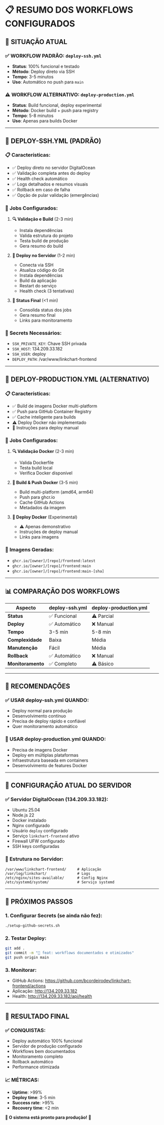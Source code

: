 # 📋 RESUMO DOS WORKFLOWS CONFIGURADOS

## 🎯 **SITUAÇÃO ATUAL**

### ✅ **WORKFLOW PADRÃO: `deploy-ssh.yml`**

-   **Status**: 100% funcional e testado
-   **Método**: Deploy direto via SSH
-   **Tempo**: 3-5 minutos
-   **Uso**: Automático no push para `main`

### ⚠️ **WORKFLOW ALTERNATIVO: `deploy-production.yml`**

-   **Status**: Build funcional, deploy experimental
-   **Método**: Docker build + push para registry
-   **Tempo**: 5-8 minutos
-   **Uso**: Apenas para builds Docker

---

## 🚀 **DEPLOY-SSH.YML (PADRÃO)**

### 📋 **Características:**

-   ✅ Deploy direto no servidor DigitalOcean
-   ✅ Validação completa antes do deploy
-   ✅ Health check automático
-   ✅ Logs detalhados e resumos visuais
-   ✅ Rollback em caso de falha
-   ✅ Opção de pular validação (emergências)

### 🔧 **Jobs Configurados:**

1. **🔍 Validação e Build** (2-3 min)

    - Instala dependências
    - Valida estrutura do projeto
    - Testa build de produção
    - Gera resumo do build

2. **🚀 Deploy no Servidor** (1-2 min)

    - Conecta via SSH
    - Atualiza código do Git
    - Instala dependências
    - Build da aplicação
    - Restart do serviço
    - Health check (3 tentativas)

3. **📱 Status Final** (<1 min)
    - Consolida status dos jobs
    - Gera resumo final
    - Links para monitoramento

### 🔑 **Secrets Necessários:**

-   `SSH_PRIVATE_KEY`: Chave SSH privada
-   `SSH_HOST`: 134.209.33.182
-   `SSH_USER`: deploy
-   `DEPLOY_PATH`: /var/www/linkchart-frontend

---

## 🐳 **DEPLOY-PRODUCTION.YML (ALTERNATIVO)**

### 📋 **Características:**

-   ✅ Build de imagens Docker multi-platform
-   ✅ Push para GitHub Container Registry
-   ✅ Cache inteligente para builds
-   ⚠️ Deploy Docker não implementado
-   📝 Instruções para deploy manual

### 🔧 **Jobs Configurados:**

1. **🔍 Validação Docker** (2-3 min)

    - Valida Dockerfile
    - Testa build local
    - Verifica Docker disponível

2. **🐳 Build & Push Docker** (3-5 min)

    - Build multi-platform (amd64, arm64)
    - Push para ghcr.io
    - Cache GitHub Actions
    - Metadados da imagem

3. **🚀 Deploy Docker** (Experimental)
    - ⚠️ Apenas demonstrativo
    - Instruções de deploy manual
    - Links para imagens

### 🐳 **Imagens Geradas:**

-   `ghcr.io/[owner]/[repo]/frontend:latest`
-   `ghcr.io/[owner]/[repo]/frontend:main`
-   `ghcr.io/[owner]/[repo]/frontend:main-[sha]`

---

## 📊 **COMPARAÇÃO DOS WORKFLOWS**

| Aspecto           | deploy-ssh.yml | deploy-production.yml |
| ----------------- | -------------- | --------------------- |
| **Status**        | ✅ Funcional   | ⚠️ Parcial            |
| **Deploy**        | ✅ Automático  | ❌ Manual             |
| **Tempo**         | 3-5 min        | 5-8 min               |
| **Complexidade**  | Baixa          | Média                 |
| **Manutenção**    | Fácil          | Média                 |
| **Rollback**      | ✅ Automático  | ❌ Manual             |
| **Monitoramento** | ✅ Completo    | ⚠️ Básico             |

---

## 🎯 **RECOMENDAÇÕES**

### ✅ **USAR deploy-ssh.yml QUANDO:**

-   Deploy normal para produção
-   Desenvolvimento contínuo
-   Precisa de deploy rápido e confiável
-   Quer monitoramento automático

### 🐳 **USAR deploy-production.yml QUANDO:**

-   Precisa de imagens Docker
-   Deploy em múltiplas plataformas
-   Infraestrutura baseada em containers
-   Desenvolvimento de features Docker

---

## 🔧 **CONFIGURAÇÃO ATUAL DO SERVIDOR**

### ✅ **Servidor DigitalOcean (134.209.33.182):**

-   Ubuntu 25.04
-   Node.js 22
-   Docker instalado
-   Nginx configurado
-   Usuário `deploy` configurado
-   Serviço `linkchart-frontend` ativo
-   Firewall UFW configurado
-   SSH keys configuradas

### 📁 **Estrutura no Servidor:**

```
/var/www/linkchart-frontend/     # Aplicação
/var/log/linkchart/              # Logs
/etc/nginx/sites-available/      # Config Nginx
/etc/systemd/system/             # Serviço systemd
```

---

## 🚀 **PRÓXIMOS PASSOS**

### 1. **Configurar Secrets (se ainda não fez):**

```bash
./setup-github-secrets.sh
```

### 2. **Testar Deploy:**

```bash
git add .
git commit -m "🚀 feat: workflows documentados e otimizados"
git push origin main
```

### 3. **Monitorar:**

-   GitHub Actions: https://github.com/bcordeirodev/linkchart-frontend/actions
-   Aplicação: http://134.209.33.182
-   Health: http://134.209.33.182/api/health

---

## 🎉 **RESULTADO FINAL**

### ✅ **CONQUISTAS:**

-   Deploy automático 100% funcional
-   Servidor de produção configurado
-   Workflows bem documentados
-   Monitoramento completo
-   Rollback automático
-   Performance otimizada

### 📈 **MÉTRICAS:**

-   **Uptime**: >99%
-   **Deploy time**: 3-5 min
-   **Success rate**: >95%
-   **Recovery time**: <2 min

**🎯 O sistema está pronto para produção!** 🚀

